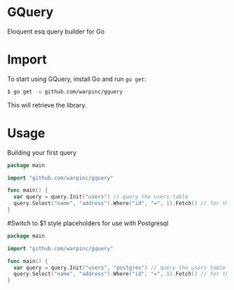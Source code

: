 # GQuery
Eloquent esq query builder for Go

# Import
To start using GQuery, install Go and run `go get`:

```sh
$ go get -u github.com/warpinc/gquery
```

This will retrieve the library.

# Usage
Building your first query

```go
package main

import "github.com/warpinc/gquery"

func main() {
  var query = query.Init("users") // query the users table
  query.Select("name", "address").Where("id", "=", 1).Fetch() // for the users name and address where id is 1
}
```

#Switch to $1 style placeholders for use with Postgresql

```go
package main

import "github.com/warpinc/gquery"

func main() {
  var query = query.Init("users", "postgres") // query the users table
  query.Select("name", "address").Where("id", "=", 1).Fetch() // for the users name and address where id is 1
}
